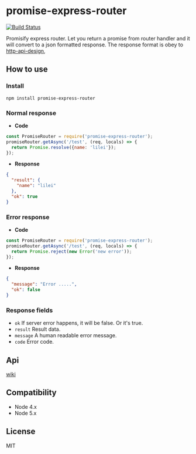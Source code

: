 # promise-express-router

[![Build Status](https://travis-ci.org/ufo22940268/promise-express-router.svg?branch=master)](https://travis-ci.org/ufo22940268/promise-express-router)

Promisify express router. Let you return a promise from router handler and it will convert to a json formatted response.
The response format is obey to [http-api-design](https://github.com/interagent/http-api-design),


## How to use

### Install

    npm install promise-express-router

### Normal response

- __Code__

```javascript
const PromiseRouter = require('promise-express-router');
promiseRouter.getAsync('/test', (req, locals) => {
  return Promise.resolve({name: 'lilei'});
});
```

- __Response__

```json
{
  "result": {
    "name": "lilei"
  },
  "ok": true
}
```


### Error response

- __Code__

```javascript
const PromiseRouter = require('promise-express-router');
promiseRouter.getAsync('/test', (req, locals) => {
  return Promise.reject(new Error('new error'));
});
```

- __Response__

```json
{
  "message": "Error .....",
  "ok": false
}
```

### Response fields

- `ok` If server error happens, it will be false. Or it's true.
- `result` Result data.
- `message` A human readable error message.
- `code` Error code.

## Api
[wiki](https://github.com/ufo22940268/promise-express-router/wiki)

## Compatibility


- Node 4.x
- Node 5.x

## License
MIT
